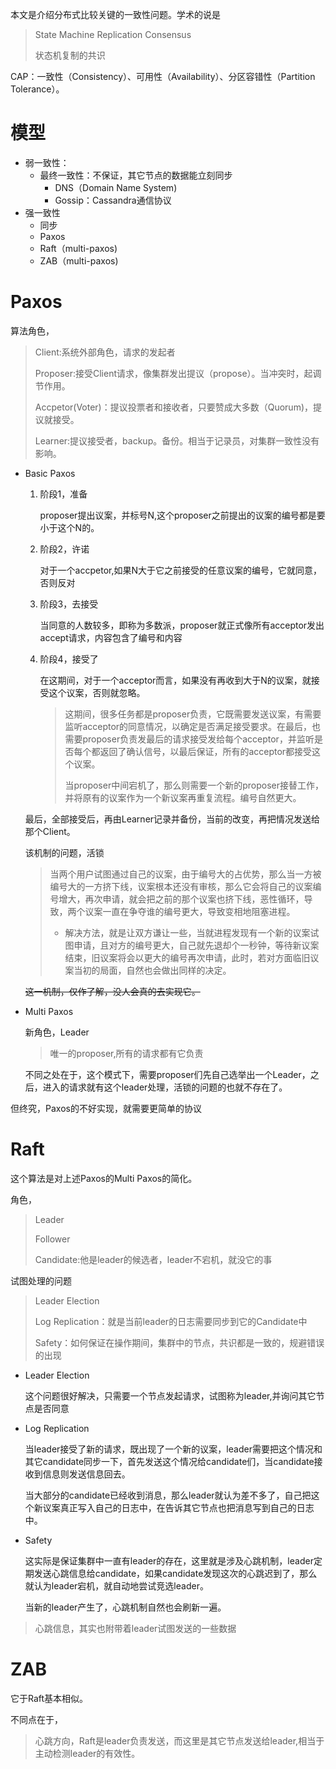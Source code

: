 本文是介绍分布式比较关键的一致性问题。学术的说是

> State Machine Replication Consensus
>
> 状态机复制的共识

CAP：一致性（Consistency）、可用性（Availability）、分区容错性（Partition Tolerance）。

# 模型

- 弱一致性：
  - 最终一致性：不保证，其它节点的数据能立刻同步
    - DNS（Domain Name System)
    - Gossip：Cassandra通信协议
- 强一致性
  - 同步
  - Paxos
  - Raft（multi-paxos)
  - ZAB（multi-paxos)

# Paxos

算法角色，

> Client:系统外部角色，请求的发起者
>
> Proposer:接受Client请求，像集群发出提议（propose）。当冲突时，起调节作用。
>
> Accpetor(Voter)：提议投票者和接收者，只要赞成大多数（Quorum)，提议就接受。
>
> Learner:提议接受者，backup。备份。相当于记录员，对集群一致性没有影响。

- Basic Paxos

  1. 阶段1，准备

     proposer提出议案，并标号N,这个proposer之前提出的议案的编号都是要小于这个N的。

  2. 阶段2，许诺

     对于一个accpetor,如果N大于它之前接受的任意议案的编号，它就同意，否则反对

  3. 阶段3，去接受

     当同意的人数较多，即称为多数派，proposer就正式像所有acceptor发出accept请求，内容包含了编号和内容

  4. 阶段4，接受了

     在这期间，对于一个acceptor而言，如果没有再收到大于N的议案，就接受这个议案，否则就忽略。

     > 这期间，很多任务都是proposer负责，它既需要发送议案，有需要监听acceptor的同意情况，以确定是否满足接受要求。在最后，也需要proposer负责发最后的请求接受发给每个acceptor，并监听是否每个都返回了确认信号，以最后保证，所有的acceptor都接受这个议案。
     >
     > 当proposer中间宕机了，那么则需要一个新的proposer接替工作，并将原有的议案作为一个新议案再重复流程。编号自然更大。

  最后，全部接受后，再由Learner记录并备份，当前的改变，再把情况发送给那个Client。

  该机制的问题，活锁

  > 当两个用户试图通过自己的议案，由于编号大的占优势，那么当一方被编号大的一方挤下线，议案根本还没有审核，那么它会将自己的议案编号增大，再次申请，就会把之前的那个议案也挤下线，恶性循环，导致，两个议案一直在争夺谁的编号更大，导致变相地阻塞进程。
  >
  > - 解决方法，就是让双方谦让一些，当就进程发现有一个新的议案试图申请，且对方的编号更大，自己就先退却个一秒钟，等待新议案结束，旧议案将会以更大的编号再次申请，此时，若对方面临旧议案当初的局面，自然也会做出同样的决定。

  ~~这一机制，仅作了解，没人会真的去实现它。~~

- Multi Paxos

  新角色，Leader

  > 唯一的proposer,所有的请求都有它负责

  不同之处在于，这个模式下，需要proposer们先自己选举出一个Leader，之后，进入的请求就有这个leader处理，活锁的问题的也就不存在了。

但终究，Paxos的不好实现，就需要更简单的协议

# Raft

这个算法是对上述Paxos的Multi Paxos的简化。

角色，

> Leader
>
> Follower
>
> Candidate:他是leader的候选者，leader不宕机，就没它的事

试图处理的问题

> Leader Election
>
> Log Replication：就是当前leader的日志需要同步到它的Candidate中
>
> Safety：如何保证在操作期间，集群中的节点，共识都是一致的，规避错误的出现

- Leader Election

  这个问题很好解决，只需要一个节点发起请求，试图称为leader,并询问其它节点是否同意

- Log Replication

  当leader接受了新的请求，既出现了一个新的议案，leader需要把这个情况和其它candidate同步一下，首先发送这个情况给candidate们，当candidate接收到信息则发送信息回去。

  当大部分的candidate已经收到消息，那么leader就认为差不多了，自己把这个新议案真正写入自己的日志中，在告诉其它节点也把消息写到自己的日志中。

- Safety

  这实际是保证集群中一直有leader的存在，这里就是涉及心跳机制，leader定期发送心跳信息给candidate，如果candidate发现这次的心跳迟到了，那么就认为leader宕机，就自动地尝试竞选leader。

  当新的leader产生了，心跳机制自然也会刷新一遍。

> 心跳信息，其实也附带着leader试图发送的一些数据

# ZAB

它于Raft基本相似。

不同点在于，

> 心跳方向，Raft是leader负责发送，而这里是其它节点发送给leader,相当于主动检测leader的有效性。